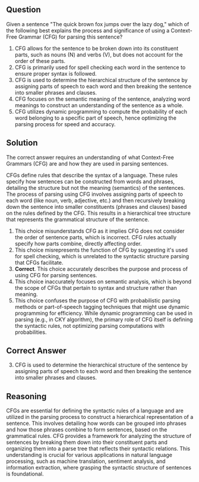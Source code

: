 ## Question
Given a sentence "The quick brown fox jumps over the lazy dog," which of the following best explains the process and significance of using a Context-Free Grammar (CFG) for parsing this sentence?

1. CFG allows for the sentence to be broken down into its constituent parts, such as nouns (N) and verbs (V), but does not account for the order of these parts.
2. CFG is primarily used for spell checking each word in the sentence to ensure proper syntax is followed.
3. CFG is used to determine the hierarchical structure of the sentence by assigning parts of speech to each word and then breaking the sentence into smaller phrases and clauses.
4. CFG focuses on the semantic meaning of the sentence, analyzing word meanings to construct an understanding of the sentence as a whole.
5. CFG utilizes dynamic programming to compute the probability of each word belonging to a specific part of speech, hence optimizing the parsing process for speed and accuracy.

## Solution
The correct answer requires an understanding of what Context-Free Grammars (CFG) are and how they are used in parsing sentences.

CFGs define rules that describe the syntax of a language. These rules specify how sentences can be constructed from words and phrases, detailing the structure but not the meaning (semantics) of the sentences. The process of parsing using CFG involves assigning parts of speech to each word (like noun, verb, adjective, etc.) and then recursively breaking down the sentence into smaller constituents (phrases and clauses) based on the rules defined by the CFG. This results in a hierarchical tree structure that represents the grammatical structure of the sentence. 

1. This choice misunderstands CFG as it implies CFG does not consider the order of sentence parts, which is incorrect. CFG rules actually specify how parts combine, directly affecting order.
2. This choice misrepresents the function of CFG by suggesting it's used for spell checking, which is unrelated to the syntactic structure parsing that CFGs facilitate.
3. **Correct**. This choice accurately describes the purpose and process of using CFG for parsing sentences.
4. This choice inaccurately focuses on semantic analysis, which is beyond the scope of CFGs that pertain to syntax and structure rather than meaning.
5. This choice confuses the purpose of CFG with probabilistic parsing methods or part-of-speech tagging techniques that might use dynamic programming for efficiency. While dynamic programming can be used in parsing (e.g., in CKY algorithm), the primary role of CFG itself is defining the syntactic rules, not optimizing parsing computations with probabilities.

## Correct Answer
3. CFG is used to determine the hierarchical structure of the sentence by assigning parts of speech to each word and then breaking the sentence into smaller phrases and clauses.

## Reasoning
CFGs are essential for defining the syntactic rules of a language and are utilized in the parsing process to construct a hierarchical representation of a sentence. This involves detailing how words can be grouped into phrases and how those phrases combine to form sentences, based on the grammatical rules. CFG provides a framework for analyzing the structure of sentences by breaking them down into their constituent parts and organizing them into a parse tree that reflects their syntactic relations. This understanding is crucial for various applications in natural language processing, such as machine translation, sentiment analysis, and information extraction, where grasping the syntactic structure of sentences is foundational.